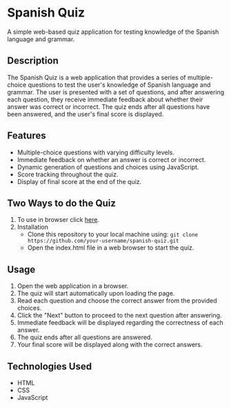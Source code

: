 # Spanish Quiz

A simple web-based quiz application for testing knowledge of the Spanish language and grammar.

## Description

The Spanish Quiz is a web application that provides a series of multiple-choice questions to test the user's knowledge of Spanish language and grammar. The user is presented with a set of questions, and after answering each question, they receive immediate feedback about whether their answer was correct or incorrect. The quiz ends after all questions have been answered, and the user's final score is displayed.

## Features  

* Multiple-choice questions with varying difficulty levels.
* Immediate feedback on whether an answer is correct or incorrect.
* Dynamic generation of questions and choices using JavaScript.
* Score tracking throughout the quiz.
* Display of final score at the end of the quiz.

## Two Ways to do the Quiz
1. To use in browser click [here](https://chuelgi.github.io/spanish-quiz/).
2. Installation
   - Clone this repository to your local machine using:
   ` git clone https://github.com/your-username/spanish-quiz.git `
   - Open the index.html file in a web browser to start the quiz.


## Usage

1. Open the web application in a browser.
2. The quiz will start automatically upon loading the page.
3. Read each question and choose the correct answer from the provided choices.
4. Click the "Next" button to proceed to the next question after answering.
5. Immediate feedback will be displayed regarding the correctness of each answer.
6. The quiz ends after all questions are answered.
7. Your final score will be displayed along with the correct answers.

## Technologies Used

* HTML
* CSS
* JavaScript

